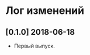 ﻿# Лог изменений

[//]: # (YYYY-MM-DD)
[//]: # (Added, Changed, Deprecated, Removed, Fixed, Security)
[//]: # (Добавлено, Изменения, Устарело, Удалено, Исправлено, Безопасность)

## [0.1.0] 2018-06-18

- Первый выпуск.

